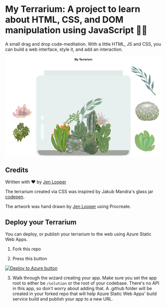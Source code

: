 # My Terrarium: A project to learn about HTML, CSS, and DOM manipulation using JavaScript 🌵🌱

A small drag and drop code-meditation. With a little HTML, JS and CSS, you can build a web interface, style it, and add an interaction.

![my terrarium](../images/screenshot_gray.png)

## Credits

Written with ♥️ by [Jen Looper](https://www.twitter.com/jenlooper)

The terrarium created via CSS was inspired by Jakub Mandra's glass jar [codepen](https://codepen.io/Rotarepmi/pen/rjpNZY).

The artwork was hand drawn by [Jen Looper](http://jenlooper.com) using Procreate.

## Deploy your Terrarium

You can deploy, or publish your terrarium to the web using Azure Static Web Apps.

1. Fork this repo

2. Press this button

[![Deploy to Azure button](https://aka.ms/deploytoazurebutton)](https://portal.azure.com/?feature.customportal=false&WT.mc_id=academic-13441-cxa#create/Microsoft.StaticApp)

3. Walk through the wizard creating your app. Make sure you set the app root to either be `/solution` or the root of your codebase. There's no API in this app, so don't worry about adding that. A .github folder will be created in your forked repo that will help Azure Static Web Apps' build service build and publish your app to a new URL.
